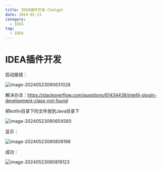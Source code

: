 ```yaml
---
title: IDEA插件开发-Chatgpt
date: 2024-05-23
category:
  - IDEA
tag:
  - IDEA
---
```


# IDEA插件开发



启动报错：

![image-20240523090631028](https://s2.loli.net/2024/05/23/qQgR7zVfmcthw6M.webp)

解决办法：https://stackoverflow.com/questions/61434438/intellij-plugin-development-class-not-found

把kotlin目录下的文件放到Java目录下

![image-20240523090654560](https://s2.loli.net/2024/05/23/WqsdtCGhiBLJpI6.webp)



显示：

![image-20240523090808198](https://s2.loli.net/2024/05/23/LvDlVrQI4HApR17.webp)

成功：

![image-20240523090819123](https://s2.loli.net/2024/05/23/q8YsztUGPIVrgli.webp)
